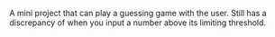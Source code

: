 A mini project that can play a guessing game with the user. 
Still has a discrepancy of when you input a number above its limiting threshold.
